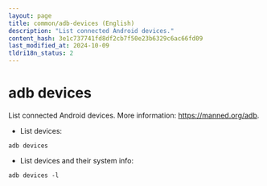 ```yaml
---
layout: page
title: common/adb-devices (English)
description: "List connected Android devices."
content_hash: 3e1c737741fd8df2cb7f50e23b6329c6ac66fd09
last_modified_at: 2024-10-09
tldri18n_status: 2
---
```

# adb devices

List connected Android devices.
More information: <https://manned.org/adb>.

- List devices:

`adb devices`

- List devices and their system info:

`adb devices -l`
